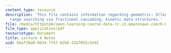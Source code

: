 ```yaml
---
content_type: resource
description: 'This file contains information regarding geometric: O(log n) 3D orthogonal
  range searching via fractional cascading; kinetic data structures.'
file: /media/https%3A/open-learning-course-data-rc.s3.amazonaws.com/6-851-advanced-data-structures-spring-2012/6baf39a096347f4762b631b7655c5e92_MIT6_851S12_Lec4.pdf
file_type: application/pdf
resourcetype: Document
title: Lecture 4 Notes
uid: 6baf39a0-9634-7f47-62b6-31b7655c5e92
---
```

